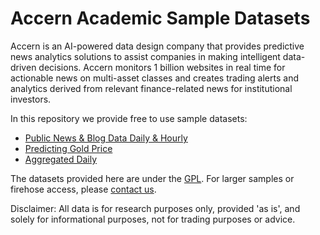 # Accern Academic Sample Datasets

Accern is an AI-powered data design company that provides predictive news
analytics solutions to assist companies in making intelligent data-driven
decisions. Accern monitors 1 billion websites in real time for actionable
news on multi-asset classes and creates trading alerts and analytics derived
from relevant finance-related news for institutional investors.

In this repository we provide free to use sample datasets:

- [Public News & Blog Data Daily & Hourly](pnb-daily-hourly/)
- [Predicting Gold Price](gold/)
- [Aggregated Daily](aggregated-daily/)

The datasets provided here are under the [GPL](LICENSE).
For larger samples or firehose access,
please [contact us](https://www.accern.com/contact).

Disclaimer: All data is for research purposes only, provided 'as is',
and solely for informational purposes, not for trading purposes or advice.
